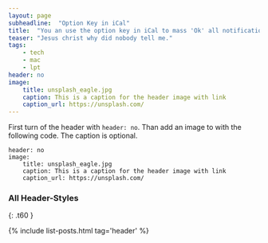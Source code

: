 ```yaml
---
layout: page
subheadline:  "Option Key in iCal"
title:  "You an use the option key in iCal to mass 'Ok' all notifications"
teaser: "Jesus christ why did nobody tell me."
tags:
    - tech
    - mac
    - lpt
header: no
image:
    title: unsplash_eagle.jpg
    caption: This is a caption for the header image with link
    caption_url: https://unsplash.com/
---
```

First turn of the header with `header: no`. Than add an image to with the following code. The caption is optional.

~~~
header: no
image:
    title: unsplash_eagle.jpg
    caption: This is a caption for the header image with link
    caption_url: https://unsplash.com/
~~~


### All Header-Styles
{: .t60 }

{% include list-posts.html tag='header' %}